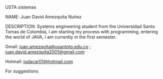 USTA sistemas

NAME: Juan David Amezquita Nuñez

DESCRIPTION:
Systems engineering student from the Universidad Santo Tomas de Colombia, 
I am starting my process with programming, entering the world of JAVA,
I am currently in the first semester.

Gmail: juan.amezquita@usantoto.edu.co ;
       juan.david.amezquita2001@gmail.com
       
Hotmail: judacar01@hotmail.com

For suggestions
